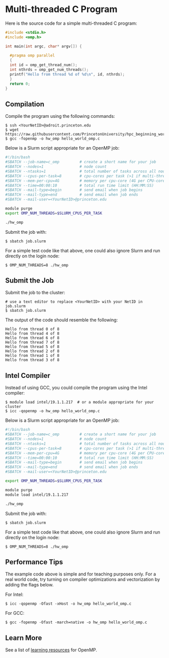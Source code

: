# Multi-threaded C Program

Here is the source code for a simple multi-threaded C program:

```c
#include <stdio.h>
#include <omp.h>

int main(int argc, char* argv[]) {
 
  #pragma omp parallel
  {
  int id = omp_get_thread_num();
  int nthrds = omp_get_num_threads();
  printf("Hello from thread %d of %d\n", id, nthrds);
  }
  return 0;
}
```

## Compilation

Compile the program using the following commands:

```
$ ssh <YourNetID>@adroit.princeton.edu
$ wget https://raw.githubusercontent.com/PrincetonUniversity/hpc_beginning_workshop/2021fall/RC_example_jobs/c/multithreaded/hello_world_omp.c
$ gcc -fopenmp -o hw_omp hello_world_omp.c
```

Below is a Slurm script appropriate for an OpenMP job:

```bash
#!/bin/bash
#SBATCH --job-name=c_omp         # create a short name for your job
#SBATCH --nodes=1                # node count
#SBATCH --ntasks=1               # total number of tasks across all nodes
#SBATCH --cpus-per-task=8        # cpu-cores per task (>1 if multi-threaded tasks)
#SBATCH --mem-per-cpu=4G         # memory per cpu-core (4G per CPU-core is default)
#SBATCH --time=00:00:10          # total run time limit (HH:MM:SS)
#SBATCH --mail-type=begin        # send email when job begins
#SBATCH --mail-type=end          # send email when job ends
#SBATCH --mail-user=<YourNetID>@princeton.edu

module purge
export OMP_NUM_THREADS=$SLURM_CPUS_PER_TASK

./hw_omp
```

Submit the job with:

```
$ sbatch job.slurm
```

For a simple test code like that above, one could also ignore Slurm and run directly on the login node:

```
$ OMP_NUM_THREADS=8 ./hw_omp
```

## Submit the Job

Submit the job to the cluster:

```
# use a text editor to replace <YourNetID> with your NetID in job.slurm
$ sbatch job.slurm
```

The output of the code should resemble the following:

```
Hello from thread 0 of 8
Hello from thread 4 of 8
Hello from thread 6 of 8
Hello from thread 7 of 8
Hello from thread 5 of 8
Hello from thread 2 of 8
Hello from thread 1 of 8
Hello from thread 3 of 8
```

## Intel Compiler

Instead of using GCC, you could compile the program using the Intel compiler:

```
$ module load intel/19.1.1.217  # or a module appropriate for your cluster
$ icc -qopenmp -o hw_omp hello_world_omp.c
```

Below is a Slurm script appropriate for an OpenMP job:

```bash
#!/bin/bash
#SBATCH --job-name=c_omp         # create a short name for your job
#SBATCH --nodes=1                # node count
#SBATCH --ntasks=1               # total number of tasks across all nodes
#SBATCH --cpus-per-task=8        # cpu-cores per task (>1 if multi-threaded tasks)
#SBATCH --mem-per-cpu=4G         # memory per cpu-core (4G per CPU-core is default)
#SBATCH --time=00:00:10          # total run time limit (HH:MM:SS)
#SBATCH --mail-type=begin        # send email when job begins
#SBATCH --mail-type=end          # send email when job ends
#SBATCH --mail-user=<YourNetID>@princeton.edu

export OMP_NUM_THREADS=$SLURM_CPUS_PER_TASK

module purge
module load intel/19.1.1.217

./hw_omp
```

Submit the job with:

```
$ sbatch job.slurm
```

For a simple test code like that above, one could also ignore Slurm and run directly on the login node:

```
$ OMP_NUM_THREADS=8 ./hw_omp
```

## Performance Tips

The example code above is simple and for teaching purposes only. For a real world code, try turning on compiler optimizations and vectorization by adding the flags below.

For Intel:

```
$ icc -qopenmp -Ofast -xHost -o hw_omp hello_world_omp.c
```

For GCC:

```
$ gcc -fopenmp -Ofast -march=native -o hw_omp hello_world_omp.c
```

## Learn More

See a list of [learning resources](https://researchcomputing.princeton.edu/education/external-online-resources/openmp) for OpenMP.
